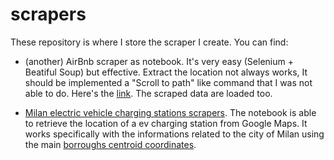 # scrapers
These repository is where I store the scraper I create.
You can find:

 - (another) AirBnb scraper as notebook. It's very easy (Selenium + Beatiful Soup) but effective. Extract the location not always works, It should be implemented a "Scroll to path" like command that I was not able to do. Here's the <a href="https://github.com/edoglione/scrapers/blob/main/airbnb_scraper.ipynb">link</a>. The scraped data are loaded too.
 
 - <a href="https://github.com/edoglione/scrapers/blob/main/EV_Milano_nb.ipynb">Milan electric vehicle charging stations scrapers</a>. The notebook is able to retrieve the location of a ev charging station from Google Maps. It works specifically with the informations related to the city of Milan using the main <a href="https://github.com/edoglione/scrapers/blob/main/ds964_nil_wm.geojson">borroughs centroid coordinates</a>.
